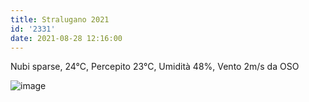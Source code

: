 ```yaml
---
title: Stralugano 2021
id: '2331'
date: 2021-08-28 12:16:00
---
```


Nubi sparse, 24°C, Percepito 23°C, Umidità 48%, Vento 2m/s da OSO
<!-- more -->
![image](/images/2021/08/20210828-activity-map.png)